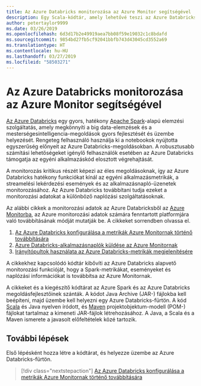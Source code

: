 ```yaml
---
title: Az Azure Databricks monitorozása az Azure Monitor segítségével
description: Egy Scala-kódtár, amely lehetővé teszi az Azure Databricks monitorozását az Azure Log Analyticsben
author: petertaylor9999
ms.date: 03/26/2019
ms.openlocfilehash: 6d3d17b2e49919aea7bb08f59e19032c1c8bdafd
ms.sourcegitcommit: 9854bd27fb5cf92041bbfb743d43045cd3552a69
ms.translationtype: HT
ms.contentlocale: hu-HU
ms.lasthandoff: 03/27/2019
ms.locfileid: "58503271"
---
```

# <a name="monitoring-azure-databricks-with-azure-monitor"></a>Az Azure Databricks monitorozása az Azure Monitor segítségével

[Az Azure Databricks](/azure/azure-databricks/) egy gyors, hatékony [Apache Spark](https://spark.apache.org/)-alapú elemzési szolgáltatás, amely megkönnyíti a big data-elemzések és a mesterségesintelligencia-megoldások gyors fejlesztését és üzembe helyezését. Rengeteg felhasználó használja ki a notebookok nyújtotta egyszerűség előnyeit az Azure Databricks-megoldásokban. A robusztusabb számítási lehetőségeket igénylő felhasználók esetében az Azure Databricks támogatja az egyéni alkalmazáskód elosztott végrehajtását.

A monitorozás kritikus részét képezi az éles megoldásoknak, így az Azure Databricks hatékony funkciókat kínál az egyéni alkalmazásmetrikák, a streamelési lekérdezési események és az alkalmazásnapló-üzenetek monitorozásához. Az Azure Databricks továbbítani tudja ezeket a monitorozási adatokat a különböző naplózási szolgáltatásoknak.

Az alábbi cikkek a monitorozási adatok az Azure Databricksből az [Azure Monitorba](/azure/azure-monitor/overview), az Azure monitorozási adatok számára fenntartott platformjára való továbbításának módját mutatják be. A cikkeket sorrendben olvassa el.

1. [Az Azure Databricks konfigurálása a metrikák Azure Monitornak történő továbbítására](./configure-cluster.md)
1. [Azure Databricks-alkalmazásnaplók küldése az Azure Monitornak](./application-logs.md)
1. [Irányítópultok használata az Azure Databricks-metrikák megjelenítésére](./dashboards.md)

A cikkekhez kapcsolódó kódtár kibővíti az Azure Databricks alapvető monitorozási funkcióját, hogy a Spark-metrikákat, eseményeket és naplózási információkat is továbbítsa az Azure Monitornak.

A cikkeket és a kiegészítő kódtárat az Azure Spark és az Azure Databricks megoldásfejlesztőinek szánták. A kódot Java Archive (JAR-) fájlokba kell beépíteni, majd üzembe kell helyezni egy Azure Databricks-fürtön. A kód [Scala](https://www.scala-lang.org/) és Java nyelven íródott, és [Maven](https://maven.apache.org) projektobjektum-modell (POM-) fájlokat tartalmaz a kimeneti JAR-fájlok létrehozásához. A Java, a Scala és a Maven ismerete a javasolt előfeltételek közé tartozik.

## <a name="next-steps"></a>További lépések

Első lépésként hozza létre a kódtárat, és helyezze üzembe az Azure Databricks-fürtön.

> [!div class="nextstepaction"]
> [Az Azure Databricks konfigurálása a metrikák Azure Monitornak történő továbbítására](./configure-cluster.md)